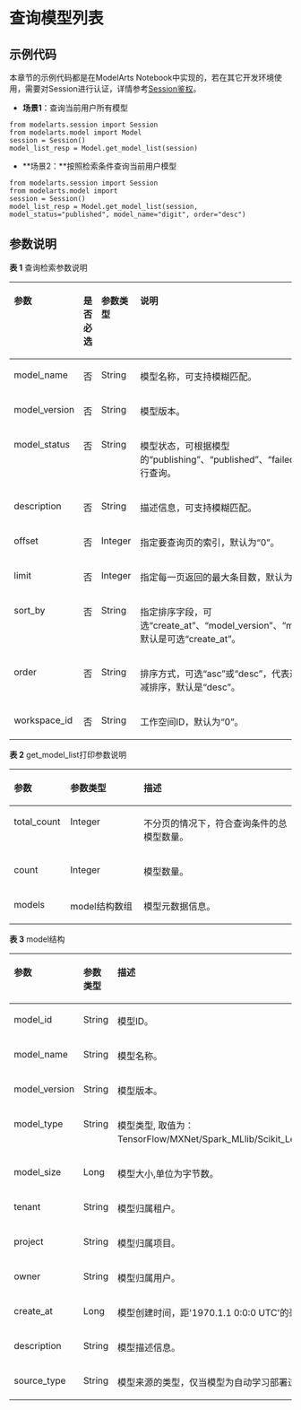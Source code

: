 # 查询模型列表<a name="modelarts_04_0195"></a>

## 示例代码<a name="zh-cn_topic_0160574220_section39592964819"></a>

本章节的示例代码都是在ModelArts Notebook中实现的，若在其它开发环境使用，需要对Session进行认证，详情参考[Session鉴权](Session鉴权概述.md)。

-   **场景1**：查询当前用户所有模型

```
from modelarts.session import Session 
from modelarts.model import Model
session = Session() 
model_list_resp = Model.get_model_list(session)
```

-   **场景2：**按照检索条件查询当前用户模型

```
from modelarts.session import Session 
from modelarts.model import
session = Session() 
model_list_resp = Model.get_model_list(session, model_status="published", model_name="digit", order="desc")
```

## 参数说明<a name="zh-cn_topic_0160574220_section483612415818"></a>

**表 1**  查询检索参数说明

<a name="zh-cn_topic_0160574220_table2918868102420"></a>
<table><thead align="left"><tr id="zh-cn_topic_0160574220_row46282814102420"><th class="cellrowborder" valign="top" width="17.96%" id="mcps1.2.5.1.1"><p id="zh-cn_topic_0160574220_p58767362102449"><a name="zh-cn_topic_0160574220_p58767362102449"></a><a name="zh-cn_topic_0160574220_p58767362102449"></a>参数</p>
</th>
<th class="cellrowborder" valign="top" width="11.77%" id="mcps1.2.5.1.2"><p id="zh-cn_topic_0160574220_p62535864102449"><a name="zh-cn_topic_0160574220_p62535864102449"></a><a name="zh-cn_topic_0160574220_p62535864102449"></a>是否必选</p>
</th>
<th class="cellrowborder" valign="top" width="15.870000000000001%" id="mcps1.2.5.1.3"><p id="zh-cn_topic_0160574220_p32240260102449"><a name="zh-cn_topic_0160574220_p32240260102449"></a><a name="zh-cn_topic_0160574220_p32240260102449"></a>参数类型</p>
</th>
<th class="cellrowborder" valign="top" width="54.400000000000006%" id="mcps1.2.5.1.4"><p id="zh-cn_topic_0160574220_p61324235102449"><a name="zh-cn_topic_0160574220_p61324235102449"></a><a name="zh-cn_topic_0160574220_p61324235102449"></a>说明</p>
</th>
</tr>
</thead>
<tbody><tr id="zh-cn_topic_0160574220_row55399715102420"><td class="cellrowborder" valign="top" width="17.96%" headers="mcps1.2.5.1.1 "><p id="zh-cn_topic_0160574220_p032273713366"><a name="zh-cn_topic_0160574220_p032273713366"></a><a name="zh-cn_topic_0160574220_p032273713366"></a>model_name</p>
</td>
<td class="cellrowborder" valign="top" width="11.77%" headers="mcps1.2.5.1.2 "><p id="zh-cn_topic_0160574220_p73258373366"><a name="zh-cn_topic_0160574220_p73258373366"></a><a name="zh-cn_topic_0160574220_p73258373366"></a>否</p>
</td>
<td class="cellrowborder" valign="top" width="15.870000000000001%" headers="mcps1.2.5.1.3 "><p id="zh-cn_topic_0160574220_p232723763614"><a name="zh-cn_topic_0160574220_p232723763614"></a><a name="zh-cn_topic_0160574220_p232723763614"></a>String</p>
</td>
<td class="cellrowborder" valign="top" width="54.400000000000006%" headers="mcps1.2.5.1.4 "><p id="zh-cn_topic_0160574220_p173291637153620"><a name="zh-cn_topic_0160574220_p173291637153620"></a><a name="zh-cn_topic_0160574220_p173291637153620"></a>模型名称，可支持模糊匹配。</p>
</td>
</tr>
<tr id="zh-cn_topic_0160574220_row17457519102420"><td class="cellrowborder" valign="top" width="17.96%" headers="mcps1.2.5.1.1 "><p id="zh-cn_topic_0160574220_p633310373369"><a name="zh-cn_topic_0160574220_p633310373369"></a><a name="zh-cn_topic_0160574220_p633310373369"></a>model_version</p>
</td>
<td class="cellrowborder" valign="top" width="11.77%" headers="mcps1.2.5.1.2 "><p id="zh-cn_topic_0160574220_p10334153763618"><a name="zh-cn_topic_0160574220_p10334153763618"></a><a name="zh-cn_topic_0160574220_p10334153763618"></a>否</p>
</td>
<td class="cellrowborder" valign="top" width="15.870000000000001%" headers="mcps1.2.5.1.3 "><p id="zh-cn_topic_0160574220_p10337173753615"><a name="zh-cn_topic_0160574220_p10337173753615"></a><a name="zh-cn_topic_0160574220_p10337173753615"></a>String</p>
</td>
<td class="cellrowborder" valign="top" width="54.400000000000006%" headers="mcps1.2.5.1.4 "><p id="zh-cn_topic_0160574220_p153391237143610"><a name="zh-cn_topic_0160574220_p153391237143610"></a><a name="zh-cn_topic_0160574220_p153391237143610"></a>模型版本。</p>
</td>
</tr>
<tr id="zh-cn_topic_0160574220_row18276139113012"><td class="cellrowborder" valign="top" width="17.96%" headers="mcps1.2.5.1.1 "><p id="zh-cn_topic_0160574220_p1427689133019"><a name="zh-cn_topic_0160574220_p1427689133019"></a><a name="zh-cn_topic_0160574220_p1427689133019"></a>model_status</p>
</td>
<td class="cellrowborder" valign="top" width="11.77%" headers="mcps1.2.5.1.2 "><p id="zh-cn_topic_0160574220_p1346282320309"><a name="zh-cn_topic_0160574220_p1346282320309"></a><a name="zh-cn_topic_0160574220_p1346282320309"></a>否</p>
</td>
<td class="cellrowborder" valign="top" width="15.870000000000001%" headers="mcps1.2.5.1.3 "><p id="zh-cn_topic_0160574220_p124651223153017"><a name="zh-cn_topic_0160574220_p124651223153017"></a><a name="zh-cn_topic_0160574220_p124651223153017"></a>String</p>
</td>
<td class="cellrowborder" valign="top" width="54.400000000000006%" headers="mcps1.2.5.1.4 "><p id="zh-cn_topic_0160574220_p4138143053012"><a name="zh-cn_topic_0160574220_p4138143053012"></a><a name="zh-cn_topic_0160574220_p4138143053012"></a>模型状态，可根据模型的<span class="parmname" id="parmname11782138192417"><a name="parmname11782138192417"></a><a name="parmname11782138192417"></a>“publishing”</span>、<span class="parmname" id="parmname26041112192410"><a name="parmname26041112192410"></a><a name="parmname26041112192410"></a>“published”</span>、<span class="parmname" id="parmname3756166248"><a name="parmname3756166248"></a><a name="parmname3756166248"></a>“failed”</span>三种状态执行查询。</p>
</td>
</tr>
<tr id="zh-cn_topic_0160574220_row14692786102420"><td class="cellrowborder" valign="top" width="17.96%" headers="mcps1.2.5.1.1 "><p id="zh-cn_topic_0160574220_p4343143713369"><a name="zh-cn_topic_0160574220_p4343143713369"></a><a name="zh-cn_topic_0160574220_p4343143713369"></a>description</p>
</td>
<td class="cellrowborder" valign="top" width="11.77%" headers="mcps1.2.5.1.2 "><p id="zh-cn_topic_0160574220_p183451737133617"><a name="zh-cn_topic_0160574220_p183451737133617"></a><a name="zh-cn_topic_0160574220_p183451737133617"></a>否</p>
</td>
<td class="cellrowborder" valign="top" width="15.870000000000001%" headers="mcps1.2.5.1.3 "><p id="zh-cn_topic_0160574220_p1934783743610"><a name="zh-cn_topic_0160574220_p1934783743610"></a><a name="zh-cn_topic_0160574220_p1934783743610"></a>String</p>
</td>
<td class="cellrowborder" valign="top" width="54.400000000000006%" headers="mcps1.2.5.1.4 "><p id="zh-cn_topic_0160574220_p1435093723618"><a name="zh-cn_topic_0160574220_p1435093723618"></a><a name="zh-cn_topic_0160574220_p1435093723618"></a>描述信息，可支持模糊匹配。</p>
</td>
</tr>
<tr id="zh-cn_topic_0160574220_row64535694102420"><td class="cellrowborder" valign="top" width="17.96%" headers="mcps1.2.5.1.1 "><p id="zh-cn_topic_0160574220_p7353143716365"><a name="zh-cn_topic_0160574220_p7353143716365"></a><a name="zh-cn_topic_0160574220_p7353143716365"></a>offset</p>
</td>
<td class="cellrowborder" valign="top" width="11.77%" headers="mcps1.2.5.1.2 "><p id="zh-cn_topic_0160574220_p63561237183614"><a name="zh-cn_topic_0160574220_p63561237183614"></a><a name="zh-cn_topic_0160574220_p63561237183614"></a>否</p>
</td>
<td class="cellrowborder" valign="top" width="15.870000000000001%" headers="mcps1.2.5.1.3 "><p id="zh-cn_topic_0160574220_p193582037143618"><a name="zh-cn_topic_0160574220_p193582037143618"></a><a name="zh-cn_topic_0160574220_p193582037143618"></a>Integer</p>
</td>
<td class="cellrowborder" valign="top" width="54.400000000000006%" headers="mcps1.2.5.1.4 "><p id="zh-cn_topic_0160574220_p15361137193610"><a name="zh-cn_topic_0160574220_p15361137193610"></a><a name="zh-cn_topic_0160574220_p15361137193610"></a>指定要查询页的索引，默认为<span class="parmname" id="parmname145395198241"><a name="parmname145395198241"></a><a name="parmname145395198241"></a>“0”</span>。</p>
</td>
</tr>
<tr id="zh-cn_topic_0160574220_row32737003102420"><td class="cellrowborder" valign="top" width="17.96%" headers="mcps1.2.5.1.1 "><p id="zh-cn_topic_0160574220_p193633378362"><a name="zh-cn_topic_0160574220_p193633378362"></a><a name="zh-cn_topic_0160574220_p193633378362"></a>limit</p>
</td>
<td class="cellrowborder" valign="top" width="11.77%" headers="mcps1.2.5.1.2 "><p id="zh-cn_topic_0160574220_p12366113711366"><a name="zh-cn_topic_0160574220_p12366113711366"></a><a name="zh-cn_topic_0160574220_p12366113711366"></a>否</p>
</td>
<td class="cellrowborder" valign="top" width="15.870000000000001%" headers="mcps1.2.5.1.3 "><p id="zh-cn_topic_0160574220_p1368173713364"><a name="zh-cn_topic_0160574220_p1368173713364"></a><a name="zh-cn_topic_0160574220_p1368173713364"></a>Integer</p>
</td>
<td class="cellrowborder" valign="top" width="54.400000000000006%" headers="mcps1.2.5.1.4 "><p id="zh-cn_topic_0160574220_p33701437133612"><a name="zh-cn_topic_0160574220_p33701437133612"></a><a name="zh-cn_topic_0160574220_p33701437133612"></a>指定每一页返回的最大条目数，默认为<span class="parmname" id="parmname442122332415"><a name="parmname442122332415"></a><a name="parmname442122332415"></a>“280”</span>。</p>
</td>
</tr>
<tr id="zh-cn_topic_0160574220_row21262393102420"><td class="cellrowborder" valign="top" width="17.96%" headers="mcps1.2.5.1.1 "><p id="zh-cn_topic_0160574220_p19826207163712"><a name="zh-cn_topic_0160574220_p19826207163712"></a><a name="zh-cn_topic_0160574220_p19826207163712"></a>sort_by</p>
</td>
<td class="cellrowborder" valign="top" width="11.77%" headers="mcps1.2.5.1.2 "><p id="zh-cn_topic_0160574220_p1682827203720"><a name="zh-cn_topic_0160574220_p1682827203720"></a><a name="zh-cn_topic_0160574220_p1682827203720"></a>否</p>
</td>
<td class="cellrowborder" valign="top" width="15.870000000000001%" headers="mcps1.2.5.1.3 "><p id="zh-cn_topic_0160574220_p28301979378"><a name="zh-cn_topic_0160574220_p28301979378"></a><a name="zh-cn_topic_0160574220_p28301979378"></a>String</p>
</td>
<td class="cellrowborder" valign="top" width="54.400000000000006%" headers="mcps1.2.5.1.4 "><p id="zh-cn_topic_0160574220_p1983417703719"><a name="zh-cn_topic_0160574220_p1983417703719"></a><a name="zh-cn_topic_0160574220_p1983417703719"></a>指定排序字段，可选<span class="parmvalue" id="parmvalue221684035111"><a name="parmvalue221684035111"></a><a name="parmvalue221684035111"></a>“create_at”</span>、<span class="parmvalue" id="parmvalue1615594475119"><a name="parmvalue1615594475119"></a><a name="parmvalue1615594475119"></a>“model_version”</span>、<span class="parmvalue" id="parmvalue1534417472511"><a name="parmvalue1534417472511"></a><a name="parmvalue1534417472511"></a>“model_size”</span>，默认是可选<span class="parmname" id="parmname12707142717246"><a name="parmname12707142717246"></a><a name="parmname12707142717246"></a>“create_at”</span>。</p>
</td>
</tr>
<tr id="zh-cn_topic_0160574220_row770125319364"><td class="cellrowborder" valign="top" width="17.96%" headers="mcps1.2.5.1.1 "><p id="zh-cn_topic_0160574220_p583714716371"><a name="zh-cn_topic_0160574220_p583714716371"></a><a name="zh-cn_topic_0160574220_p583714716371"></a>order</p>
</td>
<td class="cellrowborder" valign="top" width="11.77%" headers="mcps1.2.5.1.2 "><p id="zh-cn_topic_0160574220_p683967153712"><a name="zh-cn_topic_0160574220_p683967153712"></a><a name="zh-cn_topic_0160574220_p683967153712"></a>否</p>
</td>
<td class="cellrowborder" valign="top" width="15.870000000000001%" headers="mcps1.2.5.1.3 "><p id="zh-cn_topic_0160574220_p684214743715"><a name="zh-cn_topic_0160574220_p684214743715"></a><a name="zh-cn_topic_0160574220_p684214743715"></a>String</p>
</td>
<td class="cellrowborder" valign="top" width="54.400000000000006%" headers="mcps1.2.5.1.4 "><p id="zh-cn_topic_0160574220_p7845157183717"><a name="zh-cn_topic_0160574220_p7845157183717"></a><a name="zh-cn_topic_0160574220_p7845157183717"></a>排序方式，可选<span class="parmvalue" id="parmvalue1072995020514"><a name="parmvalue1072995020514"></a><a name="parmvalue1072995020514"></a>“asc”</span>或<span class="parmvalue" id="parmvalue370817538516"><a name="parmvalue370817538516"></a><a name="parmvalue370817538516"></a>“desc”</span>，代表递增排序及递减排序，默认是<span class="parmname" id="parmname17381113662415"><a name="parmname17381113662415"></a><a name="parmname17381113662415"></a>“desc”</span>。</p>
</td>
</tr>
<tr id="zh-cn_topic_0160574220_row166652375170"><td class="cellrowborder" valign="top" width="17.96%" headers="mcps1.2.5.1.1 "><p id="zh-cn_topic_0160574220_p134631412111013"><a name="zh-cn_topic_0160574220_p134631412111013"></a><a name="zh-cn_topic_0160574220_p134631412111013"></a>workspace_id</p>
</td>
<td class="cellrowborder" valign="top" width="11.77%" headers="mcps1.2.5.1.2 "><p id="zh-cn_topic_0160574220_p11463512151015"><a name="zh-cn_topic_0160574220_p11463512151015"></a><a name="zh-cn_topic_0160574220_p11463512151015"></a>否</p>
</td>
<td class="cellrowborder" valign="top" width="15.870000000000001%" headers="mcps1.2.5.1.3 "><p id="zh-cn_topic_0160574220_p44631112201017"><a name="zh-cn_topic_0160574220_p44631112201017"></a><a name="zh-cn_topic_0160574220_p44631112201017"></a>String</p>
</td>
<td class="cellrowborder" valign="top" width="54.400000000000006%" headers="mcps1.2.5.1.4 "><p id="zh-cn_topic_0160574220_p1246391218106"><a name="zh-cn_topic_0160574220_p1246391218106"></a><a name="zh-cn_topic_0160574220_p1246391218106"></a>工作空间ID，默认为<span class="parmname" id="parmname17768174213247"><a name="parmname17768174213247"></a><a name="parmname17768174213247"></a>“0”</span>。</p>
</td>
</tr>
</tbody>
</table>

**表 2**  get\_model\_list打印参数说明

<a name="zh-cn_topic_0160574220_table1954662185412"></a>
<table><thead align="left"><tr id="zh-cn_topic_0160574220_row555142175415"><th class="cellrowborder" valign="top" width="20%" id="mcps1.2.4.1.1"><p id="zh-cn_topic_0160574220_p1155315211549"><a name="zh-cn_topic_0160574220_p1155315211549"></a><a name="zh-cn_topic_0160574220_p1155315211549"></a>参数</p>
</th>
<th class="cellrowborder" valign="top" width="26%" id="mcps1.2.4.1.2"><p id="zh-cn_topic_0160574220_p1355662195410"><a name="zh-cn_topic_0160574220_p1355662195410"></a><a name="zh-cn_topic_0160574220_p1355662195410"></a>参数类型</p>
</th>
<th class="cellrowborder" valign="top" width="54%" id="mcps1.2.4.1.3"><p id="zh-cn_topic_0160574220_p1055820214544"><a name="zh-cn_topic_0160574220_p1055820214544"></a><a name="zh-cn_topic_0160574220_p1055820214544"></a>描述</p>
</th>
</tr>
</thead>
<tbody><tr id="zh-cn_topic_0160574220_row848065273113"><td class="cellrowborder" valign="top" width="20%" headers="mcps1.2.4.1.1 "><p id="zh-cn_topic_0160574220_p248155213111"><a name="zh-cn_topic_0160574220_p248155213111"></a><a name="zh-cn_topic_0160574220_p248155213111"></a>total_count</p>
</td>
<td class="cellrowborder" valign="top" width="26%" headers="mcps1.2.4.1.2 "><p id="zh-cn_topic_0160574220_p114812052153117"><a name="zh-cn_topic_0160574220_p114812052153117"></a><a name="zh-cn_topic_0160574220_p114812052153117"></a>Integer</p>
</td>
<td class="cellrowborder" valign="top" width="54%" headers="mcps1.2.4.1.3 "><p id="zh-cn_topic_0160574220_p174811352103111"><a name="zh-cn_topic_0160574220_p174811352103111"></a><a name="zh-cn_topic_0160574220_p174811352103111"></a>不分页的情况下，符合查询条件的总模型数量。</p>
</td>
</tr>
<tr id="zh-cn_topic_0160574220_row1560152115412"><td class="cellrowborder" valign="top" width="20%" headers="mcps1.2.4.1.1 "><p id="zh-cn_topic_0160574220_p1656210235418"><a name="zh-cn_topic_0160574220_p1656210235418"></a><a name="zh-cn_topic_0160574220_p1656210235418"></a>count</p>
</td>
<td class="cellrowborder" valign="top" width="26%" headers="mcps1.2.4.1.2 "><p id="zh-cn_topic_0160574220_p2056412225411"><a name="zh-cn_topic_0160574220_p2056412225411"></a><a name="zh-cn_topic_0160574220_p2056412225411"></a>Integer</p>
</td>
<td class="cellrowborder" valign="top" width="54%" headers="mcps1.2.4.1.3 "><p id="zh-cn_topic_0160574220_p15651629549"><a name="zh-cn_topic_0160574220_p15651629549"></a><a name="zh-cn_topic_0160574220_p15651629549"></a>模型数量。</p>
</td>
</tr>
<tr id="zh-cn_topic_0160574220_row17566112185418"><td class="cellrowborder" valign="top" width="20%" headers="mcps1.2.4.1.1 "><p id="zh-cn_topic_0160574220_p956913235417"><a name="zh-cn_topic_0160574220_p956913235417"></a><a name="zh-cn_topic_0160574220_p956913235417"></a>models</p>
</td>
<td class="cellrowborder" valign="top" width="26%" headers="mcps1.2.4.1.2 "><p id="zh-cn_topic_0160574220_p145716225416"><a name="zh-cn_topic_0160574220_p145716225416"></a><a name="zh-cn_topic_0160574220_p145716225416"></a>model结构数组</p>
</td>
<td class="cellrowborder" valign="top" width="54%" headers="mcps1.2.4.1.3 "><p id="zh-cn_topic_0160574220_p1657311215420"><a name="zh-cn_topic_0160574220_p1657311215420"></a><a name="zh-cn_topic_0160574220_p1657311215420"></a>模型元数据信息。</p>
</td>
</tr>
</tbody>
</table>

**表 3**  model结构

<a name="zh-cn_topic_0160574220_table1198992710540"></a>
<table><thead align="left"><tr id="zh-cn_topic_0160574220_row129943277545"><th class="cellrowborder" valign="top" width="20%" id="mcps1.2.4.1.1"><p id="zh-cn_topic_0160574220_p13997192714544"><a name="zh-cn_topic_0160574220_p13997192714544"></a><a name="zh-cn_topic_0160574220_p13997192714544"></a>参数</p>
</th>
<th class="cellrowborder" valign="top" width="16.48%" id="mcps1.2.4.1.2"><p id="zh-cn_topic_0160574220_p120128155419"><a name="zh-cn_topic_0160574220_p120128155419"></a><a name="zh-cn_topic_0160574220_p120128155419"></a>参数类型</p>
</th>
<th class="cellrowborder" valign="top" width="63.519999999999996%" id="mcps1.2.4.1.3"><p id="zh-cn_topic_0160574220_p1821528145411"><a name="zh-cn_topic_0160574220_p1821528145411"></a><a name="zh-cn_topic_0160574220_p1821528145411"></a>描述</p>
</th>
</tr>
</thead>
<tbody><tr id="zh-cn_topic_0160574220_row1252028165418"><td class="cellrowborder" valign="top" width="20%" headers="mcps1.2.4.1.1 "><p id="zh-cn_topic_0160574220_p87228135417"><a name="zh-cn_topic_0160574220_p87228135417"></a><a name="zh-cn_topic_0160574220_p87228135417"></a>model_id</p>
</td>
<td class="cellrowborder" valign="top" width="16.48%" headers="mcps1.2.4.1.2 "><p id="zh-cn_topic_0160574220_p8101228145417"><a name="zh-cn_topic_0160574220_p8101228145417"></a><a name="zh-cn_topic_0160574220_p8101228145417"></a>String</p>
</td>
<td class="cellrowborder" valign="top" width="63.519999999999996%" headers="mcps1.2.4.1.3 "><p id="zh-cn_topic_0160574220_p711182814549"><a name="zh-cn_topic_0160574220_p711182814549"></a><a name="zh-cn_topic_0160574220_p711182814549"></a>模型ID。</p>
</td>
</tr>
<tr id="zh-cn_topic_0160574220_row012112817546"><td class="cellrowborder" valign="top" width="20%" headers="mcps1.2.4.1.1 "><p id="zh-cn_topic_0160574220_p6148282540"><a name="zh-cn_topic_0160574220_p6148282540"></a><a name="zh-cn_topic_0160574220_p6148282540"></a>model_name</p>
</td>
<td class="cellrowborder" valign="top" width="16.48%" headers="mcps1.2.4.1.2 "><p id="zh-cn_topic_0160574220_p31602825420"><a name="zh-cn_topic_0160574220_p31602825420"></a><a name="zh-cn_topic_0160574220_p31602825420"></a>String</p>
</td>
<td class="cellrowborder" valign="top" width="63.519999999999996%" headers="mcps1.2.4.1.3 "><p id="zh-cn_topic_0160574220_p161852845411"><a name="zh-cn_topic_0160574220_p161852845411"></a><a name="zh-cn_topic_0160574220_p161852845411"></a>模型名称。</p>
</td>
</tr>
<tr id="zh-cn_topic_0160574220_row16191728145416"><td class="cellrowborder" valign="top" width="20%" headers="mcps1.2.4.1.1 "><p id="zh-cn_topic_0160574220_p192172820548"><a name="zh-cn_topic_0160574220_p192172820548"></a><a name="zh-cn_topic_0160574220_p192172820548"></a>model_version</p>
</td>
<td class="cellrowborder" valign="top" width="16.48%" headers="mcps1.2.4.1.2 "><p id="zh-cn_topic_0160574220_p622528175416"><a name="zh-cn_topic_0160574220_p622528175416"></a><a name="zh-cn_topic_0160574220_p622528175416"></a>String</p>
</td>
<td class="cellrowborder" valign="top" width="63.519999999999996%" headers="mcps1.2.4.1.3 "><p id="zh-cn_topic_0160574220_p624172818545"><a name="zh-cn_topic_0160574220_p624172818545"></a><a name="zh-cn_topic_0160574220_p624172818545"></a>模型版本。</p>
</td>
</tr>
<tr id="zh-cn_topic_0160574220_row1525142811547"><td class="cellrowborder" valign="top" width="20%" headers="mcps1.2.4.1.1 "><p id="zh-cn_topic_0160574220_p327728165415"><a name="zh-cn_topic_0160574220_p327728165415"></a><a name="zh-cn_topic_0160574220_p327728165415"></a>model_type</p>
</td>
<td class="cellrowborder" valign="top" width="16.48%" headers="mcps1.2.4.1.2 "><p id="zh-cn_topic_0160574220_p1329428145418"><a name="zh-cn_topic_0160574220_p1329428145418"></a><a name="zh-cn_topic_0160574220_p1329428145418"></a>String</p>
</td>
<td class="cellrowborder" valign="top" width="63.519999999999996%" headers="mcps1.2.4.1.3 "><p id="zh-cn_topic_0160574220_p63142815415"><a name="zh-cn_topic_0160574220_p63142815415"></a><a name="zh-cn_topic_0160574220_p63142815415"></a>模型类型, 取值为：TensorFlow/MXNet/Spark_MLlib/Scikit_Learn/XGBoost/MindSpore/Image/PyTorch。</p>
</td>
</tr>
<tr id="zh-cn_topic_0160574220_row132128115411"><td class="cellrowborder" valign="top" width="20%" headers="mcps1.2.4.1.1 "><p id="zh-cn_topic_0160574220_p533528195413"><a name="zh-cn_topic_0160574220_p533528195413"></a><a name="zh-cn_topic_0160574220_p533528195413"></a>model_size</p>
</td>
<td class="cellrowborder" valign="top" width="16.48%" headers="mcps1.2.4.1.2 "><p id="zh-cn_topic_0160574220_p337528165418"><a name="zh-cn_topic_0160574220_p337528165418"></a><a name="zh-cn_topic_0160574220_p337528165418"></a>Long</p>
</td>
<td class="cellrowborder" valign="top" width="63.519999999999996%" headers="mcps1.2.4.1.3 "><p id="zh-cn_topic_0160574220_p203813280543"><a name="zh-cn_topic_0160574220_p203813280543"></a><a name="zh-cn_topic_0160574220_p203813280543"></a>模型大小,单位为字节数。</p>
</td>
</tr>
<tr id="zh-cn_topic_0160574220_row133919286541"><td class="cellrowborder" valign="top" width="20%" headers="mcps1.2.4.1.1 "><p id="zh-cn_topic_0160574220_p9416286543"><a name="zh-cn_topic_0160574220_p9416286543"></a><a name="zh-cn_topic_0160574220_p9416286543"></a>tenant</p>
</td>
<td class="cellrowborder" valign="top" width="16.48%" headers="mcps1.2.4.1.2 "><p id="zh-cn_topic_0160574220_p114362817541"><a name="zh-cn_topic_0160574220_p114362817541"></a><a name="zh-cn_topic_0160574220_p114362817541"></a>String</p>
</td>
<td class="cellrowborder" valign="top" width="63.519999999999996%" headers="mcps1.2.4.1.3 "><p id="zh-cn_topic_0160574220_p1445228205417"><a name="zh-cn_topic_0160574220_p1445228205417"></a><a name="zh-cn_topic_0160574220_p1445228205417"></a>模型归属租户。</p>
</td>
</tr>
<tr id="zh-cn_topic_0160574220_row246122815417"><td class="cellrowborder" valign="top" width="20%" headers="mcps1.2.4.1.1 "><p id="zh-cn_topic_0160574220_p848112835416"><a name="zh-cn_topic_0160574220_p848112835416"></a><a name="zh-cn_topic_0160574220_p848112835416"></a>project</p>
</td>
<td class="cellrowborder" valign="top" width="16.48%" headers="mcps1.2.4.1.2 "><p id="zh-cn_topic_0160574220_p1849202845413"><a name="zh-cn_topic_0160574220_p1849202845413"></a><a name="zh-cn_topic_0160574220_p1849202845413"></a>String</p>
</td>
<td class="cellrowborder" valign="top" width="63.519999999999996%" headers="mcps1.2.4.1.3 "><p id="zh-cn_topic_0160574220_p1951528105412"><a name="zh-cn_topic_0160574220_p1951528105412"></a><a name="zh-cn_topic_0160574220_p1951528105412"></a>模型归属项目。</p>
</td>
</tr>
<tr id="zh-cn_topic_0160574220_row1052028205417"><td class="cellrowborder" valign="top" width="20%" headers="mcps1.2.4.1.1 "><p id="zh-cn_topic_0160574220_p20542289540"><a name="zh-cn_topic_0160574220_p20542289540"></a><a name="zh-cn_topic_0160574220_p20542289540"></a>owner</p>
</td>
<td class="cellrowborder" valign="top" width="16.48%" headers="mcps1.2.4.1.2 "><p id="zh-cn_topic_0160574220_p256328145419"><a name="zh-cn_topic_0160574220_p256328145419"></a><a name="zh-cn_topic_0160574220_p256328145419"></a>String</p>
</td>
<td class="cellrowborder" valign="top" width="63.519999999999996%" headers="mcps1.2.4.1.3 "><p id="zh-cn_topic_0160574220_p659122855415"><a name="zh-cn_topic_0160574220_p659122855415"></a><a name="zh-cn_topic_0160574220_p659122855415"></a>模型归属用户。</p>
</td>
</tr>
<tr id="zh-cn_topic_0160574220_row66052812541"><td class="cellrowborder" valign="top" width="20%" headers="mcps1.2.4.1.1 "><p id="zh-cn_topic_0160574220_p106262895412"><a name="zh-cn_topic_0160574220_p106262895412"></a><a name="zh-cn_topic_0160574220_p106262895412"></a>create_at</p>
</td>
<td class="cellrowborder" valign="top" width="16.48%" headers="mcps1.2.4.1.2 "><p id="zh-cn_topic_0160574220_p2645289548"><a name="zh-cn_topic_0160574220_p2645289548"></a><a name="zh-cn_topic_0160574220_p2645289548"></a>Long</p>
</td>
<td class="cellrowborder" valign="top" width="63.519999999999996%" headers="mcps1.2.4.1.3 "><p id="zh-cn_topic_0160574220_p26692819547"><a name="zh-cn_topic_0160574220_p26692819547"></a><a name="zh-cn_topic_0160574220_p26692819547"></a>模型创建时间，距'1970.1.1 0:0:0 UTC'的毫秒数。</p>
</td>
</tr>
<tr id="zh-cn_topic_0160574220_row16717283548"><td class="cellrowborder" valign="top" width="20%" headers="mcps1.2.4.1.1 "><p id="zh-cn_topic_0160574220_p1469152895410"><a name="zh-cn_topic_0160574220_p1469152895410"></a><a name="zh-cn_topic_0160574220_p1469152895410"></a>description</p>
</td>
<td class="cellrowborder" valign="top" width="16.48%" headers="mcps1.2.4.1.2 "><p id="zh-cn_topic_0160574220_p271192865410"><a name="zh-cn_topic_0160574220_p271192865410"></a><a name="zh-cn_topic_0160574220_p271192865410"></a>String</p>
</td>
<td class="cellrowborder" valign="top" width="63.519999999999996%" headers="mcps1.2.4.1.3 "><p id="zh-cn_topic_0160574220_p272102895411"><a name="zh-cn_topic_0160574220_p272102895411"></a><a name="zh-cn_topic_0160574220_p272102895411"></a>模型描述信息。</p>
</td>
</tr>
<tr id="zh-cn_topic_0160574220_row138991631274"><td class="cellrowborder" valign="top" width="20%" headers="mcps1.2.4.1.1 "><p id="zh-cn_topic_0160574220_p11899193975"><a name="zh-cn_topic_0160574220_p11899193975"></a><a name="zh-cn_topic_0160574220_p11899193975"></a>source_type</p>
</td>
<td class="cellrowborder" valign="top" width="16.48%" headers="mcps1.2.4.1.2 "><p id="zh-cn_topic_0160574220_p158991831578"><a name="zh-cn_topic_0160574220_p158991831578"></a><a name="zh-cn_topic_0160574220_p158991831578"></a>String</p>
</td>
<td class="cellrowborder" valign="top" width="63.519999999999996%" headers="mcps1.2.4.1.3 "><p id="zh-cn_topic_0160574220_p1289913316712"><a name="zh-cn_topic_0160574220_p1289913316712"></a><a name="zh-cn_topic_0160574220_p1289913316712"></a>模型来源的类型，仅当模型为自动学习部署过来时有值，取值为<span class="parmname" id="parmname18739195310240"><a name="parmname18739195310240"></a><a name="parmname18739195310240"></a>“auto”</span>。</p>
</td>
</tr>
</tbody>
</table>

